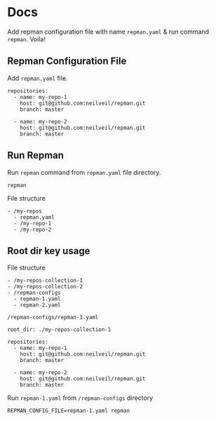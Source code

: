 # Docs

Add repman configuration file with name `repman.yaml` & run command `repman`. Voila!

## Repman Configuration File

Add `repman.yaml` file.

```yaml:no-line-numbers
repositories:
  - name: my-repo-1
    host: git@github.com:neilveil/repman.git
    branch: master

  - name: my-repo-2
    host: git@github.com:neilveil/repman.git
    branch: master
```

## Run Repman

Run `repman` command from `repman.yaml` file directory.

```sh:no-line-numbers
repman
```

File structure

```txt:no-line-numbers
- /my-repos
  - repman.yaml
  - /my-repo-1
  - /my-repo-2
```

## Root dir key usage

File structure

```txt:no-line-numbers
- /my-repos-collection-1
- /my-repos-collection-2
- /repman-configs
  - repman-1.yaml
  - repman-2.yaml
```

`/repman-configs/repman-1.yaml`

```yaml:no-line-numbers
root_dir: ./my-repos-collection-1

repositories:
  - name: my-repo-1
    host: git@github.com:neilveil/repman.git
    branch: master

  - name: my-repo-2
    host: git@github.com:neilveil/repman.git
    branch: master
```

Run `repman-1.yaml` from `/repman-configs` directory

```sh:no-line-numbers
REPMAN_CONFIG_FILE=repman-1.yaml repman
```
